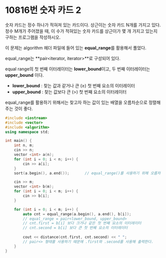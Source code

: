 # 10816번 숫자 카드 2

<aside>

숫자 카드는 정수 하나가 적혀져 있는 카드이다. 상근이는 숫자 카드 N개를 가지고 있다. 정수 M개가 주어졌을 때, 이 수가 적혀있는 숫자 카드를 상근이가 몇 개 가지고 있는지 구하는 프로그램을 작성하시오.

</aside>

이 문제는 algorithm 헤더 파일에 들어 있는 **equal_range**를 활용해서 풀었다.

equal_range는 **pair<iterator, iterator>**로 구성되어 있다.

equal range의 첫 번째 이터레이터는 **lower_bound**이고, 두 번째 이터레이터는 **upper_bound** 이다.

<aside>

- **lower_bound** : 찾는 값과 같거나 큰 (≥) 첫 번째 요소의 이터레이터
- **upper_bound** : 찾는 값보다 큰 (>) 첫 번째 요소의 이터레이터
</aside>

equal_range를 활용하기 위해서는 찾고자 하는 값이 있는 배열을 오름차순으로 정렬해주는 것이 좋다.

```cpp
#include <iostream>
#include <vector>
#include <algorithm>
using namespace std;

int main() {
	int n, m;
	cin >> n;
	vector <int> a(n);
	for (int i = 0; i < n; i++) {
		cin >> a[i];
	}
	sort(a.begin(), a.end());		// equal_range()를 사용하기 위해 오름차순으로 정렬한다.

	cin >> m;
	vector <int> b(m);
	for (int i = 0; i < m; i++) {
		cin >> b[i];
	}

	for (int i = 0; i < m; i++) {
		auto cnt = equal_range(a.begin(), a.end(), b[i]);
		// equal_range = pair<lower_bound, upper_bound>
		// cnt.first = b[i] 보다 크거나 같은 첫 번째 요소의 이터레이터
		// cnt.second = b[i] 보다 큰 첫 번째 요소의 이터레이터
		
		cout << distance(cnt.first, cnt.second) << " ";
		// pair<> 형태를 사용하기 때문에 .first와 .second를 사용해 출력한다.
	}
}
```
